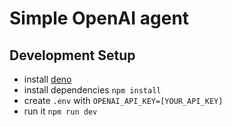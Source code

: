 # Simple OpenAI agent

## Development Setup
- install [deno](https://docs.deno.com/runtime/)
- install dependencies `npm install`
- create `.env` with `OPENAI_API_KEY=[YOUR_API_KEY]`
- run it `npm run dev`

